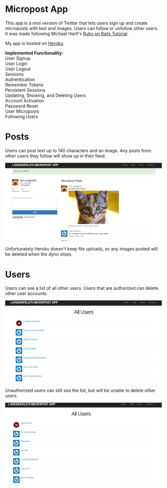 <h1>Micropost App</h1>

This app is a mini version of Twitter that lets users sign up and create microposts with text and images.  Users can follow or unfollow other users.  It was made following Michael Hartl's [Ruby on Rails Tutorial](http://www.railstutorial.org).

My app is hosted on [Heroku](https://langenfeld-micropost-app.herokuapp.com/).

<b>Implemented Functionality:</b>  
User Signup  
User Login  
User Logout  
Sessions  
Authentication  
Remember Tokens  
Persistent Sessions  
Updating, Showing, and Deleting Users  
Account Activation  
Password Reset  
User Microposts  
Following Users

<h1>Posts</h1>

Users can post text up to 140 characters and an image. Any posts from other users they follow will show up in their feed.

![alt-text](https://github.com/SamuelLangenfeld/sample_app/blob/master/app/assets/images/new_image_post.png)



Unfortunately Heroku doesn't keep file uploads, so any images posted will be deleted when the dyno stops.

<h1>Users</h1>

Users can see a list of all other users. Users that are authorized can delete other user accounts.


![alt-text](https://github.com/SamuelLangenfeld/sample_app/blob/master/app/assets/images/users_index.png)



Unauthorized users can still see the list, but will be unable to delete other users.

![alt-text](https://github.com/SamuelLangenfeld/sample_app/blob/master/app/assets/images/users_index_no_authentication.png)
